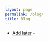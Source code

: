 ```yaml
---
layout: page
permalink: /blog/
title: Blog
---
```

<ul>
	<li><a href="Add later">Add later</a> - </li>
</ul>
